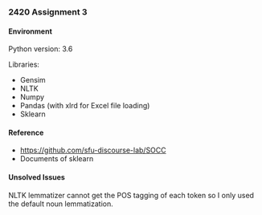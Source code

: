 ### 2420 Assignment 3
#### Environment
Python version: 3.6

Libraries:
* Gensim
* NLTK
* Numpy
* Pandas (with xlrd for Excel file loading)
* Sklearn

#### Reference
* https://github.com/sfu-discourse-lab/SOCC
* Documents of sklearn

#### Unsolved Issues
NLTK lemmatizer cannot get the POS tagging of each token 
so I only used the default noun lemmatization.
